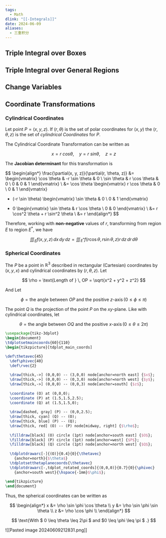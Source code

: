 ```yaml
---
tags:
  - Math
dlink: "[[-Integrals]]"
date: 2024-06-09
aliases:
  - 三重积分
---
```

## Triple Integral over Boxes

## Triple Integral over General Regions

## Change Variables

## Coordinate Transformations

### Cylindrical Coordinates

Let point $P = (x,y,z)$. If $(r,\theta)$ is the set of polar coordinates for $(x,y)$ the $(r, \theta, z)$ is the set of $cylindrical \ Coordinates$ for $P$.

The Cylindrical Coordinate Transformation can be written as

$$
x = r \ cos \theta, \quad
y = r \ sin \theta, \quad
z = z
$$

The **Jacobian determinant** for this transformation is

$$
\begin{align*} 
\frac{\partial(x, y, z)}{\partial(r, \theta, z)} 
&= 
\begin{vmatrix} 
\cos \theta & -r \sin \theta & 0 
\\ \sin \theta & r \cos \theta & 0 
\\ 0 & 0 & 1 
\end{vmatrix} \\ 
&= \cos \theta 
\begin{vmatrix} 
r \cos \theta & 0 \\ 
0 & 1 
\end{vmatrix} 
- (-r \sin \theta) 
\begin{vmatrix} 
\sin \theta & 0 \\ 
0 & 1 
\end{vmatrix} 
+ 0
\begin{vmatrix} 
\sin \theta & r \cos \theta \\ 
0 & 0 
\end{vmatrix} \\ 
&= r \cos^2 \theta + r \sin^2 \theta \\ 
&= r 
\end{align*}
$$

Therefore, working with **non-negative** values of $r$, transforming from region $E$ to region $E^*$, we have

$$
\iiint_{E} f(x, y, z) \, dx \, dy \, dz = 
\iiint_{E^*} f(r \cos \theta, r \sin \theta, z) r \, dz \, dr \, d\theta
$$

### Spherical Coordinates

The $P$ be a point in $\mathbb{R}^{3}$ described in rectangular (Cartesian) coordinates by $(x,y,x)$ and cylindrical coordinates by $(r, \theta, z)$. Let

$$
\rho = \text{Length of } \, OP = \sqrt{x^2 + y^2 + z^2}
$$

And Let

$$
\phi = \text{the angle between $OP$ and the positive $z$-axis}
\, (0 \leq \phi \leq \pi)
$$

The point $Q$ is the projection of the point $P$ on the $xy$-plane. Like with cylindrical coordinates, let

$$
\theta = \text{the angle between $OQ$ and the positive $x$-axis}
\, (0 \leq \theta \leq 2\pi)
$$

```tikz
\usepackage{tikz-3dplot}
\begin{document}
\tdplotsetmaincoords{60}{110}
\begin{tikzpicture}[tdplot_main_coords]

\def\thetavec{45}
  \def\phivec{40}
  \def\rvec{2}
  
  \draw[thick,->] (0,0,0) -- (3,0,0) node[anchor=north east] {$x$};
  \draw[thick,->] (0,0,0) -- (0,3,0) node[anchor=north west] {$y$};
  \draw[thick,->] (0,0,0) -- (0,0,3) node[anchor=south] {$z$}; 
  
  \coordinate (O) at (0,0,0); 
  \coordinate (P) at (1.5,1.5,2.5); 
  \coordinate (Q) at (1.5,1.5,0); 
  
  \draw[dashed, gray] (P) -- (0,0,2.5); 
  \draw[thick, cyan] (Q) -- (O); 
  \draw[thick, blue] (P) -- (Q); 
  \draw[thick, red] (O) -- (P) node[midway, right] {$\rho$}; 
  
  \filldraw[black] (O) circle (1pt) node[anchor=south east] {$O$};
  \filldraw[black] (P) circle (1pt) node[anchor=west] {$P$}; 
  \filldraw[black] (Q) circle (1pt) node[anchor=north west] {$Q$};
  
  \tdplotdrawarc[-]{(O)}{0.4}{0}{\thetavec}
    {anchor=north}{$\theta$}
  \tdplotsetthetaplanecoords{\thetavec}
  \tdplotdrawarc[-,tdplot_rotated_coords]{(0,0,0)}{0.7}{0}{\phivec}
    {anchor=south west}{\hspace{-1mm}$\phi$};
    
\end{tikzpicture}
\end{document}

```

Thus, the spherical coordinates can be written as

$$
\begin{align*}
x &= \rho \sin \phi \cos \theta \\
y &= \rho \sin \phi \sin \theta \\
z &= \rho \cos \phi \\
\end{align*}
$$

$$
\text{With $ 0 \leq \theta \leq 2\pi $ and $0 \leq \phi \leq \pi $ .}
$$

![[Pasted image 20240609212831.png]]
